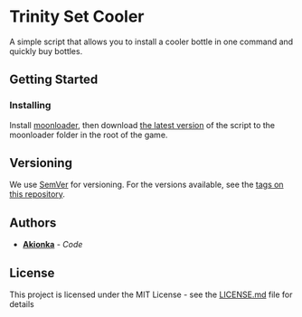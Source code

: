 # Trinity Set Cooler

A simple script that allows you to install a cooler bottle in one command and quickly buy bottles.

## Getting Started

### Installing

Install [moonloader](https://blast.hk/moonloader), then download [the latest version](https://github.com/Akionka/trinity-set-cooler/releases/latest) of the script to the moonloader folder in the root of the game.

## Versioning

We use [SemVer](http://semver.org/) for versioning. For the versions available, see the [tags on this repository](https://github.com/akionka/trinity-set-cooler/tags). 

## Authors

* [**Akionka**](https://github.com/Akionka) - *Code*

## License

This project is licensed under the MIT License - see the [LICENSE.md](LICENSE.md) file for details
